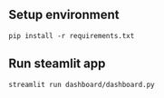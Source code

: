 ## Setup environment
```
pip install -r requirements.txt
```

## Run steamlit app
```
streamlit run dashboard/dashboard.py
```